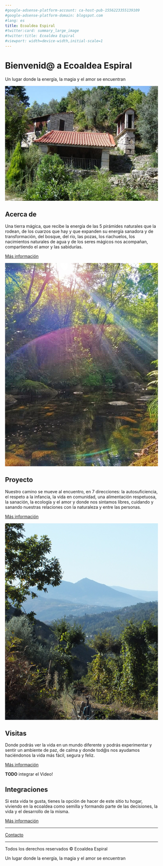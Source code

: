 ```yaml
---
#google-adsense-platform-account: ca-host-pub-1556223355139109
#google-adsense-platform-domain: blogspot.com
#lang: es
title: Ecoaldea Espiral
#twitter:card: summary_large_image
#twitter:title: Ecoaldea Espiral
#viewport: width=device-width,initial-scale=1
---
```


# Bienvenid@ a Ecoaldea Espiral

Un lugar donde la energía, la magia y el amor se encuentran

![cocina y la casita "las mimosas"](imgs/05.jpg)

## Acerca de

Una tierra mágica,
que recibe la energía de las 5 pirámides naturales que la rodean,
de los cuarzos que hay y que expanden su energía sanadora y de transformación,
del bosque, del río, las pozas, los riachuelos, los nacimientos naturales de agua
y de los seres mágicos nos acompañan,
compartiendo el amor y las sabidurías.

[Más información](lugar.md)

![el rio con sol](imgs/01.jpg)

## Proyecto

Nuestro camino se mueve al encuentro, en 7 direcciones:
la autosuficiencia,
el respeto a la infancia,
la vida en comunidad,
una alimentación respetuosa,
la sanación,
la ecología
y el amor y donde nos sintamos libres,
cuidando y sanando nuestras relaciones con la naturaleza
y entre las personas.

[Más información](proyecto-base.md)

![vista hacia el valle y las montañas "las pirámides"](imgs/02.jpg)

## Visitas

Donde podrás ver la vida en un mundo diferente
y podrás experimentar y sentir un ambiente de paz,
de calma y donde tod@s nos ayudamos
haciéndonos la vida más fácil, segura y feliz.

[Más información](visitas/index.md)

**TODO** integrar el Video!

## Integraciones

Si esta vida te gusta,
tienes la opción de hacer de este sitio tu hogar,
viviendo en la ecoaldea como semilla
y formando parte de las decisiones,
la vida y el desarrollo de la misma.

[Más información](integracion.md)

---

[Contacto][contacto]

---

Todos los derechos reservados © Ecoaldea Espiral

Un lugar donde la energía, la magia y el amor se encuentran

[contacto]: contacto.md
